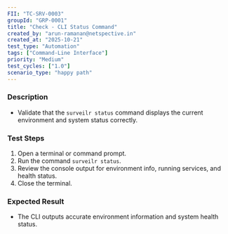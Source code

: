 ```yaml
---
FII: "TC-SRV-0003"
groupId: "GRP-0001"
title: "Check - CLI Status Command"
created_by: "arun-ramanan@netspective.in"
created_at: "2025-10-21"
test_type: "Automation"
tags: ["Command-Line Interface"]
priority: "Medium"
test_cycles: ["1.0"]
scenario_type: "happy path"
---
```


### Description

- Validate that the `surveilr status` command displays the current environment and system status correctly.

### Test Steps

1. Open a terminal or command prompt.  
2. Run the command `surveilr status`.  
3. Review the console output for environment info, running services, and health status.  
4. Close the terminal.

### Expected Result

- The CLI outputs accurate environment information and system health status.  
